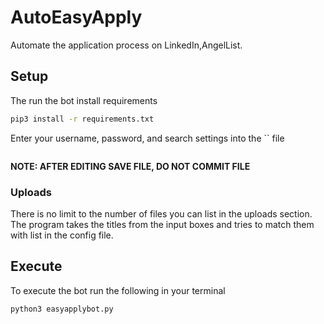 # AutoEasyApply
Automate the application process on LinkedIn,AngelList.


## Setup 

The run the bot install requirements
```bash
pip3 install -r requirements.txt
```

Enter your username, password, and search settings into the `` file
```yaml
```
__NOTE: AFTER EDITING SAVE FILE, DO NOT COMMIT FILE__

### Uploads

There is no limit to the number of files you can list in the uploads section. 
The program takes the titles from the input boxes and tries to match them with 
list in the config file.

## Execute

To execute the bot run the following in your terminal
```
python3 easyapplybot.py
```


